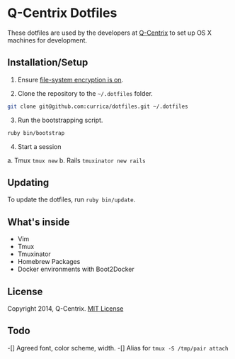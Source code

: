 # Q-Centrix Dotfiles

These dotfiles are used by the developers at [Q-Centrix](http://q-centrix.com)
to set up OS X machines for development.

## Installation/Setup

1. Ensure [file-system encryption is on](http://support.apple.com/kb/ht4790). 

2. Clone the repository to the ``~/.dotfiles`` folder.

```bash
git clone git@github.com:currica/dotfiles.git ~/.dotfiles
```

3. Run the bootstrapping script.

```bash
ruby bin/bootstrap
```

4. Start a session

  a. Tmux ``tmux new``
  b. Rails ``tmuxinator new rails``

## Updating

To update the dotfiles, run ``ruby bin/update``.

## What's inside

* Vim
* Tmux
* Tmuxinator
* Homebrew Packages
* Docker environments with Boot2Docker

## License

Copyright 2014, Q-Centrix. [MIT License](http://opensource.org/licenses/MIT)

## Todo

-[] Agreed font, color scheme, width.
-[] Alias for ``tmux -S /tmp/pair attach``
